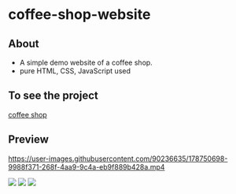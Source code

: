# coffee-shop-website

## About
 -  A simple demo website of a coffee shop.
 -  pure HTML, CSS, JavaScript used
 
 ## To see the project
[coffee shop](https://demo-coffee-website.netlify.app/)

## Preview


https://user-images.githubusercontent.com/90236635/178750698-9988f371-268f-4aa9-9c4a-eb9f889b428a.mp4


<img src="https://user-images.githubusercontent.com/90236635/178748916-430dc7cd-3239-4506-a90f-5bb575a46b60.png" >
<img src="https://user-images.githubusercontent.com/90236635/178748931-dea8f6c8-e77e-421f-8925-e6f2acdfc7e7.png" >
<img src="https://user-images.githubusercontent.com/90236635/178748928-963bbd72-9deb-4525-ba80-dac499006dec.png" >
